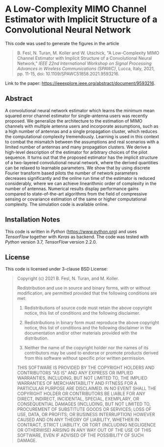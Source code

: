 # A Low-Complexity MIMO Channel Estimator with Implicit Structure of a Convolutional Neural Network

This code was used to generate the figures in the article

>B. Fesl, N. Turan, M. Koller and W. Utschick, "A Low-Complexity MIMO Channel Estimator with Implicit Structure of a Convolutional Neural Network," _IEEE 22nd International Workshop on Signal Processing Advances in Wireless Communications (SPAWC)_, Lucca, Italy, 2021, pp. 11-15, doi: 10.1109/SPAWC51858.2021.9593216.

Link to the paper: https://ieeexplore.ieee.org/abstract/document/9593216.

## Abstract
A convolutional neural network estimator which
learns the minimum mean squared error channel estimator for
single-antenna users was recently proposed. We generalize the
architecture to the estimation of MIMO channels with multiple antenna
users and incorporate assumptions, such as a high number
of antennas and a single propagation cluster, which reduces
the computational complexity tremendously. Learning is used in
this context to combat the mismatch between the assumptions
and real scenarios with a limited number of antennas and many
propagation clusters. We derive a high-level description of the
estimator for arbitrary choices of the pilot sequence. It turns
out that the proposed estimator has the implicit structure of
a two-layered convolutional neural network, where the derived
quantities can be relaxed to learnable parameters. We show that
by using discrete Fourier transform based pilots the number of
network parameters decreases significantly and the online run
time of the estimator is reduced considerably, where we can
achieve linearithmic order of complexity in the number of antennas.
Numerical results display performance gains compared to
state-of-the-art algorithms from the field of compressive sensing
or covariance estimation of the same or higher computational
complexity. The simulation code is available online.

## Installation Notes
This code is written in _Python_ (https://www.python.org) and uses _TensorFlow_ together with _Keras_ as backend.
The code was tested with _Python_ version 3.7, _TensorFlow_ version 2.2.0.
## License
This code is licensed under 3-clause BSD License:

>Copyright (c) 2021 B. Fesl, N. Turan, and M. Koller.
>
>Redistribution and use in source and binary forms, with or without modification, are permitted provided that the following conditions are met:
>
>1. Redistributions of source code must retain the above copyright notice, this list of conditions and the following disclaimer.
>
>2. Redistributions in binary form must reproduce the above copyright notice, this list of conditions and the following disclaimer in the documentation and/or other materials provided with the distribution.
>
>3. Neither the name of the copyright holder nor the names of its contributors may be used to endorse or promote products derived from this software without specific prior written permission.
>
>THIS SOFTWARE IS PROVIDED BY THE COPYRIGHT HOLDERS AND CONTRIBUTORS "AS IS" AND ANY EXPRESS OR IMPLIED WARRANTIES, INCLUDING, BUT NOT LIMITED TO, THE IMPLIED WARRANTIES OF MERCHANTABILITY AND FITNESS FOR A PARTICULAR PURPOSE ARE DISCLAIMED. IN NO EVENT SHALL THE COPYRIGHT HOLDER OR CONTRIBUTORS BE LIABLE FOR ANY DIRECT, INDIRECT, INCIDENTAL, SPECIAL, EXEMPLARY, OR CONSEQUENTIAL DAMAGES (INCLUDING, BUT NOT LIMITED TO, PROCUREMENT OF SUBSTITUTE GOODS OR SERVICES; LOSS OF USE, DATA, OR PROFITS; OR BUSINESS INTERRUPTION) HOWEVER CAUSED AND ON ANY THEORY OF LIABILITY, WHETHER IN CONTRACT, STRICT LIABILITY, OR TORT (INCLUDING NEGLIGENCE OR OTHERWISE) ARISING IN ANY WAY OUT OF THE USE OF THIS SOFTWARE, EVEN IF ADVISED OF THE POSSIBILITY OF SUCH DAMAGE.
